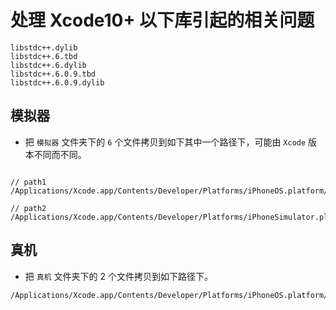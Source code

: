 # 处理 Xcode10+ 以下库引起的相关问题 
```
libstdc++.dylib
libstdc++.6.tbd
libstdc++.6.dylib
libstdc++.6.0.9.tbd
libstdc++.6.0.9.dylib
```

## 模拟器

- 把  `模拟器` 文件夹下的 `6` 个文件拷贝到如下其中一个路径下，可能由 `Xcode` 版本不同而不同。

```

// path1 
/Applications/Xcode.app/Contents/Developer/Platforms/iPhoneOS.platform/Library/Developer/CoreSimulator/Profiles/Runtimes/iOS.simruntime/Contents/Resources/RuntimeRoot/usr/lib/

// path2
/Applications/Xcode.app/Contents/Developer/Platforms/iPhoneSimulator.platform/Developer/SDKs/iPhoneSimulator.sdk/usr/lib/
```

## 真机

- 把  `真机` 文件夹下的 2 个文件拷贝到如下路径下。

```
/Applications/Xcode.app/Contents/Developer/Platforms/iPhoneOS.platform/Developer/SDKs/iPhoneOS.sdk/usr/lib/
```
